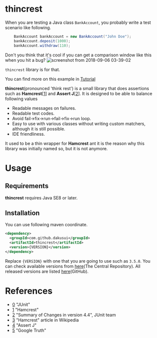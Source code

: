 # thincrest
When you are testing a Java class ```BankAccount```, you probably write a test scenario like following.

```java
    BankAccount bankAccount = new BankAccount("John Doe");
    bankAccount.deposit(1000);
    bankAccount.withdraw(110);
```

Don't you think that it's cool if you can get a comparison window like this when you hit a bug?
![screenshot from 2018-09-06 03-39-02](https://user-images.githubusercontent.com/529265/45114161-32748b00-b187-11e8-8cf1-134771092a87.png)

```thincrest``` library is for that. 

You can find more on this example in [Tutorial](https://github.com/dakusui/thincrest/wiki/Tutorial)

**thincrest**(pronounced 'think rest') is a small library that does assertions
 such as **Hamcrest**[[1]] and **Assert J**[[2]]. It is designed to be able to
  balance following values
  
 * Readable messages on failures.
 * Readable test codes.
 * Avoid fail->fix->run->fail->fix->run loop.
 * Easy to use with various classes without writing custom matchers, although it is still possible.
 * IDE friendliness.
 
It used to be a thin wrapper for **Hamcrest** ant it is the reason why this library
was initially named so, but it is not anymore.

# Usage
## Requirements
**thincrest** requires Java SE8 or later. 

## Installation
You can use following maven coordinate.

```xml
<dependency>
  <groupId>com.github.dakusui</groupId>
  <artifactId>thincrest</artifactId>
  <version>{VERSION}</version>
</dependency>
```

Replace ```{VERSION}``` with one that you are going to use such as ```3.5.0```. 
You can check available versions from [here](https://search.maven.org/search?q=a:thincrest)(The Central Repository).
All released versions are listed [here](https://github.com/dakusui/thincrest/releases)(GitHub).


# References
* [0] "JUnit"
* [1] "Hamcrest"
* [2] "Summary of Changes in version 4.4", JUnit team
* [3] "Hamcrest" article in Wikipedia
* [4] "Assert J"
* [5] "Google Truth"

[0]: http://junit.org/junit4/
[1]: http://hamcrest.org/
[2]: https://github.com/junit-team/junit4/blob/master/doc/ReleaseNotes4.4.md#summary-of-changes-in-version-44
[3]: https://en.wikipedia.org/wiki/Hamcrest
[4]: http://google.github.io/truth/
[5]: http://google.github.io/truth/
